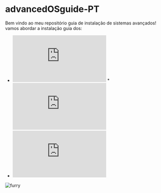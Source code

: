 # advancedOSguide-PT

Bem vindo ao meu repositório guia de instalação de sistemas avançados!
vamos abordar a instalação guia dos:
* ![Gentoo Linux](https://github.com/Machinh/advancedOSguide-PT/blob/main/Gentoo.md)
*![Arch Linux](https://github.com/Machinh/advancedOSguide-PT/blob/main/Arch.md)
* ![Void Linux](https://github.com/Machinh/advancedOSguide-PT/blob/main/Void.md)


![furry](https://media.tenor.com/eM2nWbeTcrgAAAAi/furry-dance.gif)

